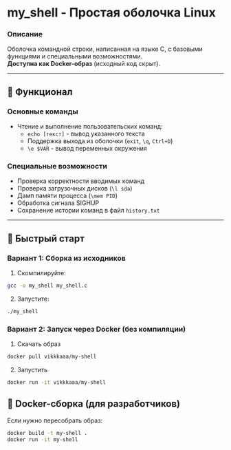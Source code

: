 # my_shell - Простая оболочка Linux

### Описание
Оболочка командной строки, написанная на языке C, с базовыми функциями и специальными возможностями.  
**Доступна как Docker-образ** (исходный код скрыт).

---

## 🔧 Функционал

### Основные команды
- Чтение и выполнение пользовательских команд:
  - `echo [текст]` - вывод указанного текста
  - Поддержка выхода из оболочки (`exit`, `\q`, `Ctrl+D`)
  - `\e $VAR` - вывод переменных окружения

### Специальные возможности
- Проверка корректности вводимых команд
- Проверка загрузочных дисков (`\l sda`)
- Дамп памяти процесса (`\mem PID`)
- Обработка сигнала SIGHUP
- Сохранение истории команд в файл `history.txt`

---

## 🚀 Быстрый старт

### Вариант 1: Сборка из исходников
1. Скомпилируйте:
```bash
gcc -o my_shell my_shell.c
```
2. Запустите:
```bash
./my_shell
```

### Вариант 2: Запуск через Docker (без компиляции)
1. Скачать образ
```bash
docker pull vikkkaaa/my-shell
```
2. Запустить
```bash
docker run -it vikkkaaa/my-shell
```

## 🐋 Docker-сборка (для разработчиков)
Если нужно пересобрать образ:
```bash
docker build -t my-shell .
docker run -it my-shell
```
